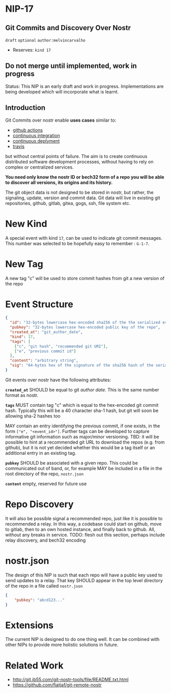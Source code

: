 NIP-17
======

Git Commits and Discovery Over Nostr
------------------------------------

`draft` `optional` `author:melvincarvalho`

- Reserves:  `kind 17`

Do not merge until implemented, work in progress
------------------------------------------------

Status: This NIP is an early draft and work in progress.  Implementations are being developed which will incorporate what is learnt.


Introduction
------------

Git Commits over nostr enable **uses cases** similar to:

- [github actions](https://github.com/features/actions)
- [continuous integration](https://en.wikipedia.org/wiki/Continuous_integration)
- [continuous deplyment](https://en.wikipedia.org/wiki/Continuous_deployment)
- [travis](https://travis-ci.org/)

but without central points of failure.  The aim is to create continuous distributed software development processes, without having to rely on complex or centralized services.

**You need only know the nostr ID or bech32 form of a repo you will be able to discover all versions, its origins and its history.**

The git object data is not designed to be stored in nostr, but rather, the signaling, update, version and commit data.  Git data will live in existing git repositories, github, gitlab, gitea, gogs, ssh, file system etc.


New Kind
========

A special event with kind `17`, can be used to indicate git commit messages. This number was selected to be hopefully easy to remember : `G-1-7`.  


New Tag
=======

A new tag "c" will be used to store commit hashes from git a new version of the repo 


Event Structure
===============

```JSON
{
  "id": "32-bytes lowercase hex-encoded sha256 of the the serialized event data",
  "pubkey": "32-bytes lowercase hex-encoded public key of the repo",
  "created_at": "git_author_date",
  "kind": 17,
  "tags": [
    ["c", "git hash", "recommended git URI"],
    ["e", "previous commit id"]
  ],
  "content": "arbitrary string",
  "sig": "64-bytes hex of the signature of the sha256 hash of the serialized event data, which is the same as the id field"
}
```

Git events over nostr have the following attributes:

**`created_at`** SHOULD be equal to git *author date*.  This is the same number format as nostr.

**`tags`** MUST contain tag "c" which is equal to the hex-encoded git commit hash.  Typically this will be a 40 character sha-1 hash, but git will soon be allowing sha-2 hashes too

MAY contain an entry identifying the previous commit, if one exists, in the form `["e", "<event_id>"]`.  Further tags can be developed to capture informative git information such as major/minor versioning.  TBD: it will be possible to hint at a recommended git URL to download the repos (e.g. from github), but it is not yet decided whether this would be a tag itself or an additional entry in an existing tag.

**`pubkey`** SHOULD be associated with a given repo.  This could be communicated out of band, or, for example MAY be included in a file in the root directory of the repo, `nostr.json`

**`content`** empty, reserved for future use

Repo Discovery
===============

It will also be possible signal a recommended repo, just like it is possible to recommended a relay. In this way, a codebase could start on github, move to gitlab, then to an own hosted instance, and finally back to github.  All, without any breaks in service.  TODO: flesh out this section, perhaps include relay discovery, and bech32 encoding


nostr.json
==========

The design of this NIP is such that each repo will have a public key used to send updates to a relay.  That key SHOULD appear in the top level directory of the repo in a file called `nostr.json`

```JSON
{
    "pubkey": "abcd123..."
}
```


Extensions
==========

The current NIP is designed to do one thing well.  It can be combined with other NIPs to provide more holistic solutions in future.


Related Work
============

- http://git.jb55.com/git-nostr-tools/file/README.txt.html
- https://github.com/fiatjaf/git-remote-nostr

